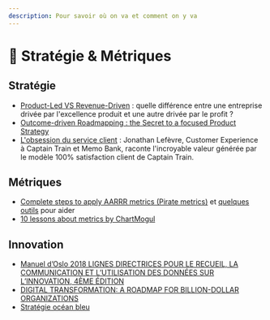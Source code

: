 ```yaml
---
description: Pour savoir où on va et comment on y va
---
```


# 🎯 Stratégie & Métriques

## Stratégie

* [Product-Led VS Revenue-Driven](https://www.productplan.com/learn/product-led-vs-revenue-driven/) : quelle différence entre une entreprise drivée par l'excellence produit et une autre drivée par le profit ?
* [Outcome-driven Roadmapping : the Secret to a focused Product Strategy](https://www.productplan.com/learn/outcome-driven-roadmaps/)
* [L'obsession du service client](https://djo.medium.com/obsession-service-client-captain-train-cb0b91467fd9) : Jonathan Lefèvre, Customer Experience à Captain Train et Memo Bank, raconte l'incroyable valeur générée par le modèle 100% satisfaction client de Captain Train.

## Métriques

* [Complete steps to apply AARRR metrics (Pirate metrics)](https://medium.com/pushtostart/complete-steps-to-apply-aarrr-pirate-metrics-for-your-startup-b71241b78d8f) et [quelques outils](https://medium.com/getstandingovation/aaarr-pirate-metrics-afa771df54ad) pour aider
* [10 lessons about metrics by ChartMogul](https://chartmogul.com/resources/saas-metrics-refresher/?ref=producthunt)



## Innovation

* [Manuel d’Oslo 2018 LIGNES DIRECTRICES POUR LE RECUEIL, LA COMMUNICATION ET L’UTILISATION DES DONNÉES SUR L’INNOVATION, 4ÈME ÉDITION ](https://ec.europa.eu/eurostat/documents/3859598/12445591/KS-01-18-852-FR-N.pdf/382947a7-bc7f-ccd3-209c-7150126bf6e3?t=1613470434589)
* [DIGITAL TRANSFORMATION: A ROADMAP FOR BILLION-DOLLAR ORGANIZATIONS](https://www.capgemini.com/wp-content/uploads/2017/07/Digital\_Transformation\_\_A\_Road-Map\_for\_Billion-Dollar\_Organizations.pdf)
* [Stratégie océan bleu ](http://oceanbleu.fr/methodes-d-innovation/strategie-ocean-bleu/)

